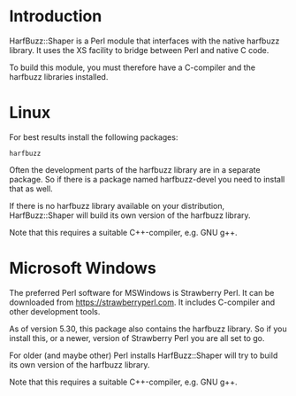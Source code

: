 # Introduction

HarfBuzz::Shaper is a Perl module that interfaces with the native
harfbuzz library. It uses the XS facility to bridge between Perl and
native C code.

To build this module, you must therefore have a C-compiler and the
harfbuzz libraries installed.

# Linux

For best results install the following packages:

    harfbuzz

Often the development parts of the harfbuzz library are in a separate
package. So if there is a package named harfbuzz-devel you need to
install that as well.

If there is no harfbuzz library available on your distribution,
HarfBuzz::Shaper will build its own version of the harfbuzz library.

Note that this requires a suitable C++-compiler, e.g. GNU g++.

# Microsoft Windows

The preferred Perl software for MSWindows is Strawberry Perl. It can
be downloaded from https://strawberryperl.com. It includes C-compiler
and other development tools.

As of version 5.30, this package also contains the harfbuzz library.
So if you install this, or a newer, version of Strawberry Perl you are
all set to go.

For older (and maybe other) Perl installs HarfBuzz::Shaper will try to
build its own version of the harfbuzz library.

Note that this requires a suitable C++-compiler, e.g. GNU g++.
